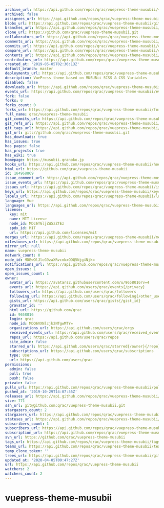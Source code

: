 ```yaml
---
archive_url: https://api.github.com/repos/qrac/vuepress-theme-musubii/{archive_format}{/ref}
archived: false
assignees_url: https://api.github.com/repos/qrac/vuepress-theme-musubii/assignees{/user}
blobs_url: https://api.github.com/repos/qrac/vuepress-theme-musubii/git/blobs{/sha}
branches_url: https://api.github.com/repos/qrac/vuepress-theme-musubii/branches{/branch}
clone_url: https://github.com/qrac/vuepress-theme-musubii.git
collaborators_url: https://api.github.com/repos/qrac/vuepress-theme-musubii/collaborators{/collaborator}
comments_url: https://api.github.com/repos/qrac/vuepress-theme-musubii/comments{/number}
commits_url: https://api.github.com/repos/qrac/vuepress-theme-musubii/commits{/sha}
compare_url: https://api.github.com/repos/qrac/vuepress-theme-musubii/compare/{base}...{head}
contents_url: https://api.github.com/repos/qrac/vuepress-theme-musubii/contents/{+path}
contributors_url: https://api.github.com/repos/qrac/vuepress-theme-musubii/contributors
created_at: '2019-05-05T02:36:13Z'
default_branch: master
deployments_url: https://api.github.com/repos/qrac/vuepress-theme-musubii/deployments
description: VuePress theme based on MUSUBii SCSS & CSS Variables
disabled: false
downloads_url: https://api.github.com/repos/qrac/vuepress-theme-musubii/downloads
events_url: https://api.github.com/repos/qrac/vuepress-theme-musubii/events
fork: false
forks: 0
forks_count: 0
forks_url: https://api.github.com/repos/qrac/vuepress-theme-musubii/forks
full_name: qrac/vuepress-theme-musubii
git_commits_url: https://api.github.com/repos/qrac/vuepress-theme-musubii/git/commits{/sha}
git_refs_url: https://api.github.com/repos/qrac/vuepress-theme-musubii/git/refs{/sha}
git_tags_url: https://api.github.com/repos/qrac/vuepress-theme-musubii/git/tags{/sha}
git_url: git://github.com/qrac/vuepress-theme-musubii.git
has_downloads: true
has_issues: true
has_pages: false
has_projects: true
has_wiki: true
homepage: https://musubii.qranoko.jp
hooks_url: https://api.github.com/repos/qrac/vuepress-theme-musubii/hooks
html_url: https://github.com/qrac/vuepress-theme-musubii
id: 184968869
issue_comment_url: https://api.github.com/repos/qrac/vuepress-theme-musubii/issues/comments{/number}
issue_events_url: https://api.github.com/repos/qrac/vuepress-theme-musubii/issues/events{/number}
issues_url: https://api.github.com/repos/qrac/vuepress-theme-musubii/issues{/number}
keys_url: https://api.github.com/repos/qrac/vuepress-theme-musubii/keys{/key_id}
labels_url: https://api.github.com/repos/qrac/vuepress-theme-musubii/labels{/name}
language: Vue
languages_url: https://api.github.com/repos/qrac/vuepress-theme-musubii/languages
license:
  key: mit
  name: MIT License
  node_id: MDc6TGljZW5zZTEz
  spdx_id: MIT
  url: https://api.github.com/licenses/mit
merges_url: https://api.github.com/repos/qrac/vuepress-theme-musubii/merges
milestones_url: https://api.github.com/repos/qrac/vuepress-theme-musubii/milestones{/number}
mirror_url: null
name: vuepress-theme-musubii
network_count: 0
node_id: MDEwOlJlcG9zaXRvcnkxODQ5Njg4Njk=
notifications_url: https://api.github.com/repos/qrac/vuepress-theme-musubii/notifications{?since,all,participating}
open_issues: 1
open_issues_count: 1
owner:
  avatar_url: https://avatars2.githubusercontent.com/u/9658016?v=4
  events_url: https://api.github.com/users/qrac/events{/privacy}
  followers_url: https://api.github.com/users/qrac/followers
  following_url: https://api.github.com/users/qrac/following{/other_user}
  gists_url: https://api.github.com/users/qrac/gists{/gist_id}
  gravatar_id: ''
  html_url: https://github.com/qrac
  id: 9658016
  login: qrac
  node_id: MDQ6VXNlcjk2NTgwMTY=
  organizations_url: https://api.github.com/users/qrac/orgs
  received_events_url: https://api.github.com/users/qrac/received_events
  repos_url: https://api.github.com/users/qrac/repos
  site_admin: false
  starred_url: https://api.github.com/users/qrac/starred{/owner}{/repo}
  subscriptions_url: https://api.github.com/users/qrac/subscriptions
  type: User
  url: https://api.github.com/users/qrac
permissions:
  admin: false
  pull: true
  push: false
private: false
pulls_url: https://api.github.com/repos/qrac/vuepress-theme-musubii/pulls{/number}
pushed_at: '2019-10-29T14:07:55Z'
releases_url: https://api.github.com/repos/qrac/vuepress-theme-musubii/releases{/id}
size: 771
ssh_url: git@github.com:qrac/vuepress-theme-musubii.git
stargazers_count: 2
stargazers_url: https://api.github.com/repos/qrac/vuepress-theme-musubii/stargazers
statuses_url: https://api.github.com/repos/qrac/vuepress-theme-musubii/statuses/{sha}
subscribers_count: 1
subscribers_url: https://api.github.com/repos/qrac/vuepress-theme-musubii/subscribers
subscription_url: https://api.github.com/repos/qrac/vuepress-theme-musubii/subscription
svn_url: https://github.com/qrac/vuepress-theme-musubii
tags_url: https://api.github.com/repos/qrac/vuepress-theme-musubii/tags
teams_url: https://api.github.com/repos/qrac/vuepress-theme-musubii/teams
temp_clone_token: ''
trees_url: https://api.github.com/repos/qrac/vuepress-theme-musubii/git/trees{/sha}
updated_at: '2020-04-05T09:47:27Z'
url: https://api.github.com/repos/qrac/vuepress-theme-musubii
watchers: 2
watchers_count: 2
---
```


# vuepress-theme-musubii